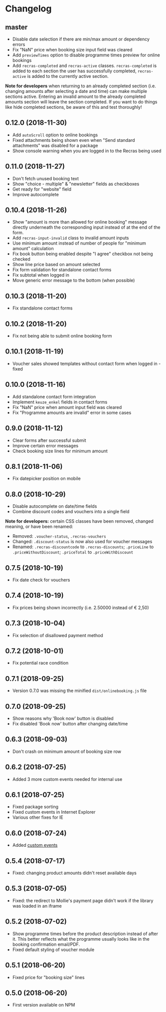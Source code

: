 # Changelog

## master
* Disable date selection if there are min/max amount or dependency errors
* Fix "NaN" price when booking size input field was cleared
* Add `previewTimes` option to disable programme times preview for online bookings
* Add `recras-completed` and `recras-active` classes. `recras-completed` is added to each section
 the user has successfully completed, `recras-active` is added to the currently active section.
  
 **Note for developers** when returning to an already completed section (i.e. changing amounts 
 after selecting a date and time) can make multiple sections active. Entering an invalid amount 
 to the already completed amounts section will leave the section completed. If you want to do 
 things like hide completed sections, be aware of this and test thoroughly!

## 0.12.0 (2018-11-30)
* Add `autoScroll` option to online bookings
* Fixed attachments being shown even when "Send standard attachments" was disabled for a package
* Show console warning when you are logged in to the Recras being used

## 0.11.0 (2018-11-27)
* Don't fetch unused booking text
* Show "choice - multiple" & "newsletter" fields as checkboxes
* Get ready for "website" field
* Improve autocomplete

## 0.10.4 (2018-11-26)
* Show "amount is more than allowed for online booking" message directly underneath the corresponding input instead of at the end of the form.
* Add `recras-input-invalid` class to invalid amount inputs
* Use minimum amount instead of number of people for "minimum amount" calculation
* Fix book button being enabled despite "I agree" checkbox not being checked
* Show line price based on amount selected
* Fix form validation for standalone contact forms
* Fix subtotal when logged in
* Move generic error message to the bottom (when possible)

## 0.10.3 (2018-11-20)
* Fix standalone contact forms

## 0.10.2 (2018-11-20)
* Fix not being able to submit online booking form

## 0.10.1 (2018-11-19)
* Voucher sales showed templates without contact form when logged in - fixed

## 0.10.0 (2018-11-16)
* Add standalone contact form integration
* Implement `keuze_enkel` fields in contact forms
* Fix "NaN" price when amount input field was cleared
* Fix "Programme amounts are invalid" error in some cases

## 0.9.0 (2018-11-12)
* Clear forms after successful submit
* Improve certain error messages
* Check booking size lines for minimum amount
 
## 0.8.1 (2018-11-06)
* Fix datepicker position on mobile

## 0.8.0 (2018-10-29)
* Disable autocomplete on date/time fields
* Combine discount codes and vouchers into a single field

**Note for developers:** certain CSS classes have been removed, changed meaning, or have been renamed:
- Removed: `.voucher-status`, `.recras-vouchers`
- Changed: `.discount-status` is now also used for voucher messages
- Renamed: `.recras-discountcode` to `.recras-discounts`; `.priceLine` to `.priceWithoutDiscount`; `.priceTotal` to `.priceWithDiscount`

## 0.7.5 (2018-10-19)
* Fix date check for vouchers

## 0.7.4 (2018-10-19)
* Fix prices being shown incorrectly (i.e. 2.50000 instead of € 2,50)

## 0.7.3 (2018-10-04)
* Fix selection of disallowed payment method

## 0.7.2 (2018-10-01)
* Fix potential race condition

## 0.7.1 (2018-09-25)
* Version 0.7.0 was missing the minified `dist/onlinebooking.js` file

## 0.7.0 (2018-09-25)
* Show reasons why 'Book now' button is disabled
* Fix disabled 'Book now' button after changing date/time

## 0.6.3 (2018-09-03)
* Don't crash on minimum amount of booking size row

## 0.6.2 (2018-07-25)
* Added 3 more custom events needed for internal use

## 0.6.1 (2018-07-25)
* Fixed package sorting
* Fixed custom events in Internet Explorer
* Various other fixes for IE

## 0.6.0 (2018-07-24)
* Added [custom events](README.md#Events)

## 0.5.4 (2018-07-17)
* Fixed: changing product amounts didn't reset available days

## 0.5.3 (2018-07-05)
* Fixed: the redirect to Mollie's payment page didn't work if the library was loaded in an iframe

## 0.5.2 (2018-07-02)
* Show programme times before the product description instead of after it. This better reflects what the programme usually looks like in the booking confirmation email/PDF.
* Fixed default styling of voucher module

## 0.5.1 (2018-06-20)
* Fixed price for "booking size" lines

## 0.5.0 (2018-06-20)
* First version available on NPM

